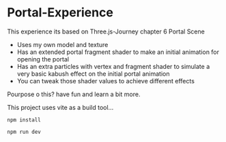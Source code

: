 # Portal-Experience
This experience its based on Three.js-Journey chapter 6 Portal Scene 

- Uses my own model and texture
- Has an extended portal fragment shader to make an initial animation for opening the portal
- Has an extra particles with vertex and fragment shader to simulate a very basic kabush effect on the initial portal animation
- You can tweak those shader values to achieve different effects

Pourpose o this? have fun and learn a bit more.

This project uses vite as a build tool...

<code>npm install</code>

<code>npm run dev</code>
